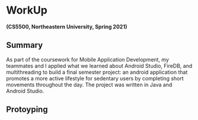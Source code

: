 # WorkUp

**(CS5500, Northeastern University, Spring 2021)**

## Summary
As part of the coursework for Mobile Application Development, my teammates and I applied what we learned about Android Studio, FireDB, and multithreading to build a final semester project: an android application that promotes a more active lifestyle for sedentary users by completing short movements throughout the day. The project was written in Java and Android Studio.

## Protoyping
